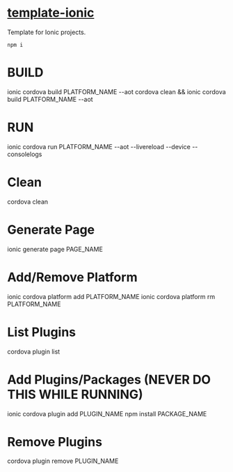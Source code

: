 # [template-ionic](https://github.com/dudushy/template-ionic/)
Template for Ionic projects.

```npm i```

# BUILD
ionic cordova build PLATFORM_NAME --aot
cordova clean && ionic cordova build PLATFORM_NAME --aot

# RUN
ionic cordova run PLATFORM_NAME --aot --livereload --device --consolelogs

# Clean
cordova clean

# Generate Page
ionic generate page PAGE_NAME

# Add/Remove Platform
ionic cordova platform add PLATFORM_NAME
ionic cordova platform rm PLATFORM_NAME

# List Plugins
cordova plugin list

# Add Plugins/Packages (NEVER DO THIS WHILE RUNNING)
ionic cordova plugin add PLUGIN_NAME
npm install PACKAGE_NAME

# Remove Plugins
cordova plugin remove PLUGIN_NAME
